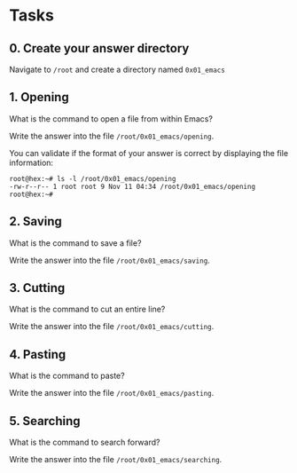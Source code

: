# Tasks
## 0. Create your answer directory
Navigate to `/root` and create a directory named `0x01_emacs`


## 1. Opening 
What is the command to open a file from within Emacs?

Write the answer into the file `/root/0x01_emacs/opening`.

You can validate if the format of your answer is correct by displaying the file information:
```
root@hex:~# ls -l /root/0x01_emacs/opening
-rw-r--r-- 1 root root 9 Nov 11 04:34 /root/0x01_emacs/opening
root@hex:~# 
```


## 2. Saving 
What is the command to save a file?

Write the answer into the file `/root/0x01_emacs/saving`.


## 3. Cutting 
What is the command to cut an entire line?

Write the answer into the file `/root/0x01_emacs/cutting`.


## 4. Pasting 
What is the command to paste?

Write the answer into the file `/root/0x01_emacs/pasting`.


## 5. Searching 
What is the command to search forward?

Write the answer into the file `/root/0x01_emacs/searching`.